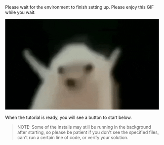 Please wait for the environment to finish setting up. Please enjoy this GIF while you wait:

![A dancing hedgehog](https://raw.githubusercontent.com/aldenbro/dhall-tutorial/refs/heads/main/dhall-scenario/assets/hog.gif)

When the tutorial is ready, you will see a button to start below.

> NOTE: Some of the installs may still be running in the background after starting, so please be patient if you don't see the specified files, can't run a certain line of code, or verify your solution.